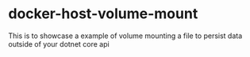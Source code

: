 # docker-host-volume-mount
This is to showcase a example of volume mounting a file to persist data outside of your dotnet core api
